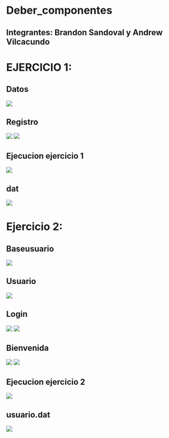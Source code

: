 # Deber_componentes
## Integrantes: Brandon Sandoval y Andrew Vilcacundo


# EJERCICIO 1:

## Datos
![](datos.png)
## Registro
![](registro1.png)
![](registro2.png)
## Ejecucion ejercicio 1
![](registro3.png)
## dat
![](123.png)

# Ejercicio 2:
## Baseusuario
![](baseusuario1.png)
## Usuario 
![](usuario.png)
## Login 
![](login.png)
![](login1.png)
## Bienvenida
![](welcome.png)
![](welcome1.png)
## Ejecucion ejercicio 2
![](login2.png)
## usuario.dat
![](usuario1.png)










